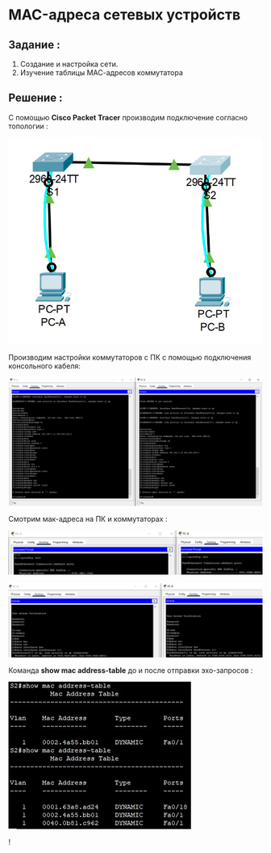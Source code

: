 # MAC-адреса сетевых устройств
## Задание :

1. Создание и настройка сети.
2. Изучение таблицы МАС-адресов коммутатора

## Решение :

С помощью **Cisco Packet Tracer** производим подключение согласно топологии : 

![Image alt](https://github.com/shawncaurney/shawncaurneyrepository/blob/main/labs/issue/%D1%82%D0%BE%D0%BF%D0%BE2.jpg)

Производим настройки коммутаторов с ПК с помощью подключения консольного кабеля:

![Image alt](https://github.com/shawncaurney/shawncaurneyrepository/blob/main/labs/issue/spc.jpg)

Смотрим мак-адреса на ПК и коммутаторах :

![Image alt](https://github.com/shawncaurney/shawncaurneyrepository/blob/main/labs/issue/%D0%BC%D0%B0%D0%BA%D0%BF%D0%BA.jpg)

![Image alt](https://github.com/shawncaurney/shawncaurneyrepository/blob/main/labs/issue/%D0%BC%D0%B0%D0%BA%D1%811%D1%812.jpg)

Команда **show mac address-table** до и после отправки эхо-запросов : 

![Image alt](https://github.com/shawncaurney/shawncaurneyrepository/blob/main/labs/issue/%D0%B4%D0%BE%D0%BF%D0%BE%D1%81%D0%BB%D0%B5%D1%8D%D1%85%D0%BE.jpg)

!